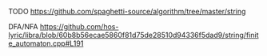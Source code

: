 TODO
https://github.com/spaghetti-source/algorithm/tree/master/string

DFA/NFA
https://github.com/hos-lyric/libra/blob/60b8b56ecae5860f81d75de28510d94336f5dad9/string/finite_automaton.cpp#L191
